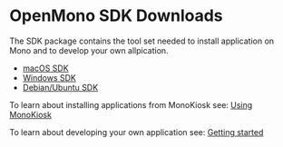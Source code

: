 # OpenMono SDK Downloads

The SDK package contains the tool set needed to install application on Mono and to develop your own allpication.

* [macOS SDK](macos.md)
* [Windows SDK](windows.md)
* [Debian/Ubuntu SDK](linux.md)

To learn about installing applications from MonoKiosk see: [Using MonoKiosk](../getting-started/using_monokiosk.md)

To learn about developing your own application see: [Getting started](../getting-started/install.md)